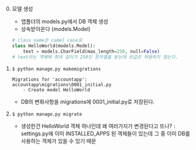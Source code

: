 0. 모델 생성
    - 앱폴더의 models.py에서 DB 객체 생성
    - 상속받아온다 (models.Model)

    ```py
    # class name은 camel case로
    class HelloWorld(models.Model):
        text = models.CharField(max_length=250, null=False)
    # text라는 객체에 최대 길이가 250인 문자열을 받는데 빈값은 허용하지 않는다.
    ```
1. `$ python manage.py makemigrations` 
    ```plain
    Migrations for 'accountapp':
    accountapp\migrations\0001_initial.py
        - Create model HelloWorld
    ```
    - DB의 변화사항을 migrations에 0001_initial.py로 저장된다.
2. `$ python manage.py migrate`
    - 생성한건 HelloWorld 객체 하나인데 왜 여러가지가 변경된다고 뜨나? : settings.py에 이미 INSTALLED_APPS 된 객체들이 있는데 그 중 이미 DB를 사용하는 객체가 있을 수 있기 때문
